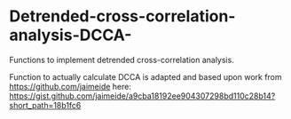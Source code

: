 # Detrended-cross-correlation-analysis-DCCA-
Functions to implement detrended cross-correlation analysis.

Function to actually calculate DCCA is adapted and based upon work from https://github.com/jaimeide here: https://gist.github.com/jaimeide/a9cba18192ee904307298bd110c28b14?short_path=18b1fc6 


